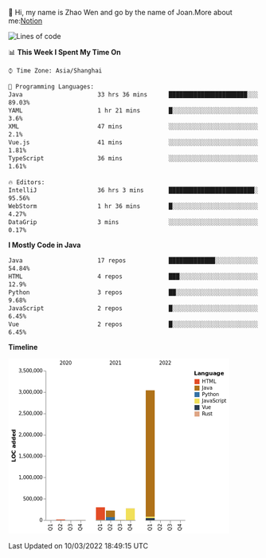 :wave: Hi, my name is Zhao Wen and go by the name of Joan.More about me:[Notion](https://ybqdren.notion.site/ybqdren/Wen-Zhao-Java-03c1dd267cf5427c908cc5a01541717e)


<!--START_SECTION:waka-->
![Lines of code](https://img.shields.io/badge/From%20Hello%20World%20I%27ve%20Written-4%20Million%20lines%20of%20code-blue)

📊 **This Week I Spent My Time On** 

```text
⌚︎ Time Zone: Asia/Shanghai

💬 Programming Languages: 
Java                     33 hrs 36 mins      ██████████████████████░░░   89.03% 
YAML                     1 hr 21 mins        █░░░░░░░░░░░░░░░░░░░░░░░░   3.6% 
XML                      47 mins             ░░░░░░░░░░░░░░░░░░░░░░░░░   2.1% 
Vue.js                   41 mins             ░░░░░░░░░░░░░░░░░░░░░░░░░   1.81% 
TypeScript               36 mins             ░░░░░░░░░░░░░░░░░░░░░░░░░   1.61%

🔥 Editors: 
IntelliJ                 36 hrs 3 mins       ████████████████████████░   95.56% 
WebStorm                 1 hr 36 mins        █░░░░░░░░░░░░░░░░░░░░░░░░   4.27% 
DataGrip                 3 mins              ░░░░░░░░░░░░░░░░░░░░░░░░░   0.17%

```

**I Mostly Code in Java** 

```text
Java                     17 repos            █████████████░░░░░░░░░░░░   54.84% 
HTML                     4 repos             ███░░░░░░░░░░░░░░░░░░░░░░   12.9% 
Python                   3 repos             ██░░░░░░░░░░░░░░░░░░░░░░░   9.68% 
JavaScript               2 repos             █░░░░░░░░░░░░░░░░░░░░░░░░   6.45% 
Vue                      2 repos             █░░░░░░░░░░░░░░░░░░░░░░░░   6.45%

```


**Timeline**

![Chart not found](https://raw.githubusercontent.com/ybqdren/ybqdren/main/charts/bar_graph.png) 


 Last Updated on 10/03/2022 18:49:15 UTC
<!--END_SECTION:waka-->

